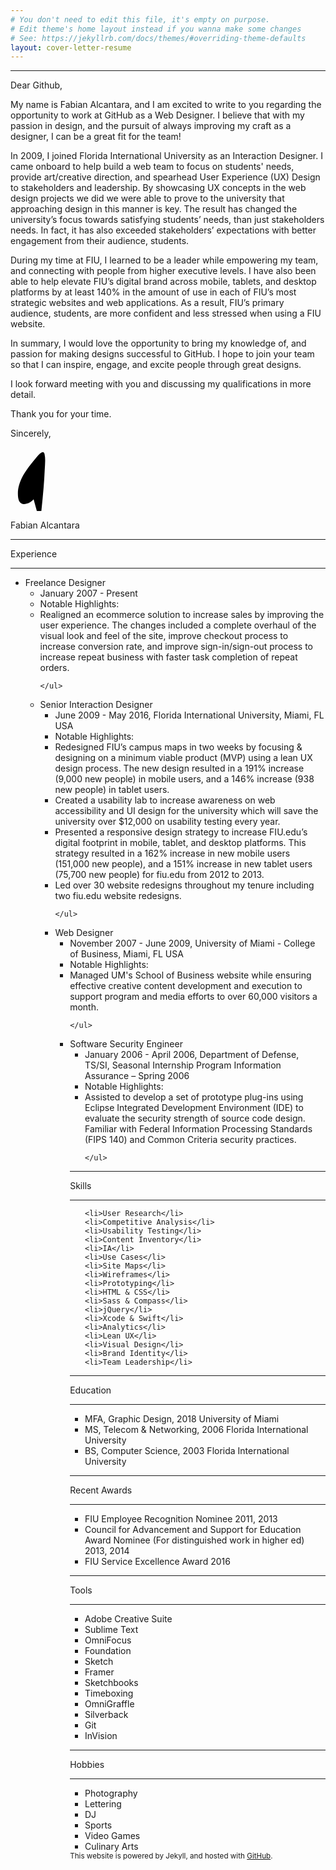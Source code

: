 ```yaml
---
# You don't need to edit this file, it's empty on purpose.
# Edit theme's home layout instead if you wanna make some changes
# See: https://jekyllrb.com/docs/themes/#overriding-theme-defaults
layout: cover-letter-resume
---
```

<hr class="hr--top">

<span class="highlight--cl">Dear Github,</span>

My name is Fabian Alcantara, and I am excited to write to you regarding the opportunity to work at GitHub as a Web Designer. I believe that with my passion in design, and the pursuit of always improving my craft as a designer, I can be a great fit for the team!

In 2009, I joined Florida International University as an Interaction Designer. I came onboard to help build a web team to focus on students' needs, provide art/creative direction, and spearhead User Experience (UX) Design to stakeholders and leadership. By showcasing UX concepts in the web design projects we did we were able to prove to the university that approaching design in this manner is key. The result has changed the university’s focus towards satisfying students’ needs, than just stakeholders needs. In fact, it has also exceeded stakeholders’ expectations with better engagement from their audience, students.

During my time at FIU, I learned to be a leader while empowering my team, and connecting with people from higher executive levels. I have also been able to help elevate FIU’s digital brand across mobile, tablets, and desktop platforms by at least 140% in the amount of use in each of FIU’s most strategic websites and web applications. As a result, FIU’s primary audience, students, are more confident and less stressed when using a FIU website.

In summary, I would love the opportunity to bring my knowledge of, and passion for making designs successful to GitHub. I hope to join your team so that I can inspire, engage, and excite people through great designs.

I look forward meeting with you and discussing my qualifications in more detail.


Thank you for your time.
  

Sincerely,


<?xml version="1.0" encoding="utf-8"?>
<svg id="signature" xmlns="http://www.w3.org/2000/svg" xmlns:xlink="http://www.w3.org/1999/xlink" x="0px" y="0px"
	 viewBox="0 0 396.9 80.2" xml:space="preserve">
<path class="stroke-f" id="XMLID_19_" d="M29.1,65.5c-4.4,5-14.6,9.8-18.3,2.2c-1.2-2.6-1.5-6-1.5-8.8c-0.2-7.5,2.2-14.8,5.6-21.4
			c3-5.9,7-11.2,11-16.4c2.7-3.5,5.5-6.9,8.4-10.2c2.1-2.3,7.3-8.1,8.6-2.2c1.4,6.3,0.5,13.3,0.2,19.7c-0.3,7.4-0.8,14.8-1.4,22.3
		c-1.2,14.8-2.8,29.6-4.5,44.4c0,0"/>

<path class="stroke-f-flourish" id="XMLID_25_" d="M36.9,83.8c0-1-0.2-1.9-0.6-2.8c-0.3-0.6-1.4-1.6-1.4-2.2c0.1-0.9,2.1-1.8,2.8-2.3
			c1.1-0.8,2.2-1.6,3.3-2.4c0.1-0.1-0.2-0.1-0.2,0"/>
<path class="stroke-ab" id="XMLID_31_" d="M49.8,84.7c0.1-1.3,0.2-0.7-0.3-1.9c0-0.1-0.1-0.1-0.2,0c-2.2,0.9-3.3,2.3-3.9,4.6c0,0.1,0.2,0.1,0.2,0.1
			c5.4-2.7,7.4-6.6,9-12.3c3.1-11.4,3.8-23.2,2.3-34.9c0-0.1-0.3-0.1-0.3,0.1c-1.9,16.2-3.7,32.6-0.8,48.8c0,0.1,0.3,0,0.3-0.1
			c0.6-2.2,0.8-5.1,1.9-7.2c1.5-2.8,2.9-3.4,5.5-4c2.9-0.7,5.6-2,8.1-3.5c7.4-4.3,13.7-10.3,22.1-12.7c0.2,0,0.1-0.2-0.1-0.2"/>
</svg>

<p class="my-name">Fabian Alcantara</p>

<!--
<hr class="hr--bottom">
<p class="highlight--resume">Resume</p>
<hr class="hr--bottom">

I am a highly driven, multi-disciplined designer who brings his "A" 
game in originality, energy, and razor-sharp focus to each project. I 
have over 8 years of experience in user experience design, creating 
effortless experiences for higher education and small business 
clients. My eye for detail and a keen interest in pushing the 
boundaries in design ensure that I am able to be a natural leader in
any creative team.
-->
<hr class="hr--resume--titles-top">
<p class="highlight--resume--titles">Experience</p>
<hr class="hr--resume--titles-bottom">

<ul class="exp">
 <li class="exp--title"><span>Freelance Designer</span>
    <ul>
    	  <li class="exp--duration-location">January 2007 - Present</li>
    	  <li class="exp--highlight-title">Notable Highlights:</li>
    	  <li>Realigned an ecommerce solution to increase sales by improving the user experience. The changes included a complete overhaul of the visual look and feel of the site, improve checkout process to increase conversion rate, and improve sign-in/sign-out process to increase repeat business with faster task completion of repeat orders.</li>

    </ul>
 	 
  </li>

</ul>

<ul class="exp">
 <li class="exp--title"><span>Senior Interaction Designer</span>
    <ul>
    	  <li class="exp--duration-location">June 2009 - May 2016, Florida International University, Miami, FL USA</li>
    	  <li class="exp--highlight-title">Notable Highlights:</li>
    	  <li class="exp--highlights">Redesigned FIU’s campus maps in two weeks by focusing & designing on a minimum viable product (MVP) using a lean UX design process. The new design resulted in a 191% increase (9,000 new people) in mobile users, and a 146% increase (938 new people) in tablet users.</li>
			<li class="exp--highlights">Created a usability lab to increase awareness on web accessibility and UI design for the university which will save the university over $12,000 on usability testing every year.</li>
			<li class="exp--highlights">Presented a responsive design strategy to increase FIU.edu’s digital footprint in mobile, tablet, and desktop platforms. This strategy resulted in a 162% increase in new mobile users (151,000 new people), and a 151% increase in new tablet users (75,700 new people) for fiu.edu from 2012 to 2013.</li>
			<li class="exp--highlights">Led over 30 website redesigns throughout my tenure including two fiu.edu website redesigns.</li>

    </ul>
 	 
  </li>

</ul>
<ul class="exp">
 <li class="exp--title"><span>Web Designer</span>
    <ul>
    	  <li class="exp--duration-location">November 2007 - June 2009, University of Miami - College of Business, Miami, FL USA</li>
    	  <li class="exp--highlight-title">Notable Highlights:</li>
    	  <li class="exp--highlights">Managed UM's School of Business website while ensuring effective creative content development and execution to support program and media efforts to over 60,000 visitors a month.</li>

    </ul>
 	 
  </li>

</ul>
<ul class="exp">
 <li class="exp--title"><span>Software Security Engineer</span>
    <ul>
    	  <li class="exp--duration-location">January 2006 - April 2006, Department of Defense, TS/SI, Seasonal Internship Program Information Assurance – Spring 2006</li>
    	  <li class="exp--highlight-title">Notable Highlights:</li>
    	  <li class="exp--highlights">Assisted to develop a set of prototype plug-ins using Eclipse Integrated Development Environment (IDE) to evaluate the security strength of source code design. Familiar with Federal Information Processing Standards (FIPS 140) and Common Criteria security practices.</li>

    </ul>
 	 
  </li>

</ul>
<hr class="hr--resume--titles-top">
<p class="highlight--resume--titles">Skills</p>
<hr class="hr--resume--titles-bottom">

<ul class="skills">
	
	<li>User Research</li>
	<li>Competitive Analysis</li>
	<li>Usability Testing</li>
	<li>Content Inventory</li>
	<li>IA</li>
	<li>Use Cases</li>
	<li>Site Maps</li>
	<li>Wireframes</li>
	<li>Prototyping</li>
	<li>HTML & CSS</li>
	<li>Sass & Compass</li>
	<li>jQuery</li>
	<li>Xcode & Swift</li>
	<li>Analytics</li>
	<li>Lean UX</li>
	<li>Visual Design</li>
	<li>Brand Identity</li>
	<li>Team Leadership</li>


</ul>
<hr class="hr--resume--titles-top">
<p class="highlight--resume--titles">Education</p>
<hr class="hr--resume--titles-bottom">
<ul class="education">
	<li>MFA, Graphic Design, 2018 University of Miami</li>
	<li>MS, Telecom & Networking, 2006 Florida International University</li>
	<li>BS, Computer Science, 2003 Florida International University</li>
</ul>

<hr class="hr--resume--titles-top">
<p class="highlight--resume--titles">Recent Awards</p>
<hr class="hr--resume--titles-bottom">
<ul class="recent-awards">
	<li>FIU Employee Recognition Nominee 2011, 2013</li>
	<li>Council for Advancement and Support for Education Award Nominee (For distinguished work in higher ed) 2013, 2014</li>
	<li>FIU Service Excellence Award 2016</li>
</ul>

<hr class="hr--resume--titles-top">
<p class="highlight--resume--titles">Tools</p>
<hr class="hr--resume--titles-bottom">
<ul class="tools">
	<li>Adobe Creative Suite</li>
	<li>Sublime Text</li>
	<li>OmniFocus</li>
	<li>Foundation</li>
	<li>Sketch</li>
	<li>Framer</li>
	<li>Sketchbooks</li>
	<li>Timeboxing</li>
	<li>OmniGraffle</li>
	<li>Silverback</li>
	<li>Git</li>
	<li>InVision</li>
	
</ul>

<hr class="hr--resume--titles-top">
<p class="highlight--resume--titles">Hobbies</p>
<hr class="hr--resume--titles-bottom">
<ul class="hobbies">
	<li>Photography</li>
	<li>Lettering</li>
	<li>DJ</li>
	<li>Sports</li>
	<li>Video Games</li>
	<li>Culinary Arts</li>
	
</ul>

<small>
        This website is powered by Jekyll, and hosted with <a href="//github.com/">GitHub</a>.
    </small>